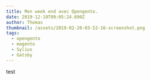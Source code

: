 ```yaml
---
title: Mon week end avec Opengento.
date: 2019-12-10T09:05:24.690Z
author: Thomas
thumbnail: /assets/2019-02-20-03-52-16-screenshot.png
tags:
  - opengento
  - magento
  - Sylius
  - Gatsby
---
```

test
